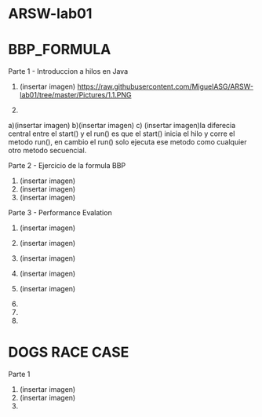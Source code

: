 # ARSW-lab01

# BBP_FORMULA
Parte 1 - Introduccion a hilos en Java
1. (insertar imagen) https://raw.githubusercontent.com/MiguelASG/ARSW-lab01/tree/master/Pictures/1.1.PNG

2. 
a)(insertar imagen)
b)(insertar imagen)
c) (insertar imagen)la diferecia central entre el start() y el run() es que el start() inicia el hilo y corre el metodo run(), en cambio el run() solo ejecuta ese metodo como cualquier otro metodo secuencial.  


Parte 2 - Ejercicio de la formula BBP

1. (insertar imagen)
2. (insertar imagen)
3. (insertar imagen)

Parte 3 - Performance Evalation

1. (insertar imagen)
2. (insertar imagen)
3. (insertar imagen)
4. (insertar imagen)
5. (insertar imagen)


1. 
2.
3.

# DOGS RACE CASE

Parte 1

1. (insertar imagen)
2. (insertar imagen)
3. 




